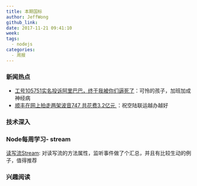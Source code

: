```yaml
---
title: 本期国标
author: JeffWong
github_link: 
date: 2017-11-21 09:41:10
week:
tags:
  - nodejs
categories:
  - 周报
---
```

### 新闻热点

- [工号105751实名投诉阿里巴巴，终于我被你们逼死了](http://www.sohu.com/a/118220551_417724)：可怜的孩子，加班加成神经病
- [顺丰在网上拍走两架波音747 共花费3.2亿元 ](http://www.techweb.com.cn/it/2017-11-21/2608890.shtml)：祝空陆联运越办越好

### 技术深入


### Node每周学习- stream

[读写流Stream](http://www.dengzhr.com/node-js/847): 对读写流的方法属性，监听事件做了个汇总，并且有比较生动的例子，值得推荐



### 兴趣阅读
